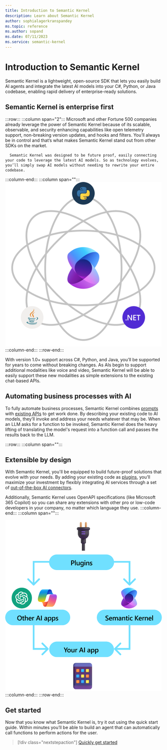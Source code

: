 ```yaml
---
title: Introduction to Semantic Kernel
description: Learn about Semantic Kernel
author: sophialagerkranspandey
ms.topic: reference
ms.author: sopand
ms.date: 07/11/2023
ms.service: semantic-kernel
---
```


# Introduction to Semantic Kernel

Semantic Kernel is a lightweight, open-source SDK that lets you easily build AI agents and integrate the latest AI models into your C#, Python, or Java codebase, enabling rapid delivery of enterprise-ready solutions.


## Semantic Kernel is enterprise first


:::row:::
   :::column span="2":::
      Microsoft and other Fortune 500 companies already leverage the power of Semantic Kernel because of its scalable, observable, and security enhancing capabilities like open telemetry support, non-breaking version updates, and hooks and filters. You’ll always be in control and that’s what makes Semantic Kernel stand out from other SDKs on the market.

      Semantic Kernel was designed to be future proof, easily connecting your code to leverage the latest AI models. So as technology evolves, you’ll simply swap AI models without needing to rewrite your entire codebase.
   :::column-end:::
   :::column span="":::
    ![Intro Image](../media/Introduction-to-Semantic-Kernel.png)
   :::column-end:::
:::row-end:::

With version 1.0+ support across C#, Python, and Java, you’ll be supported for years to come without breaking changes. As AIs begin to support additional modalities like voice and video, Semantic Kernel will be able to easily support these new modalities as simple extensions to the existing chat-based APIs.

## Automating business processes with AI

To fully automate business processes, Semantic Kernel combines [prompts](../concepts/prompts.md) with [existing APIs](../concepts/plugins.md) to get work done. By describing your existing code to AI models, they’ll invoke and address your needs whatever that may be. When an LLM asks for a function to be invoked, Semantic Kernel does the heavy lifting of translating the model's request into a function call and passes the results back to the LLM.

:::row:::
   :::column span="":::
   ## Extensible by design
      
   With Semantic Kernel, you'll be equipped to build future-proof solutions that evolve with your needs. By adding your existing code as [plugins](../concepts/plugins.md), you’ll maximize your investment by flexibly integrating AI services through a set of [out-of-the-box AI connectors](../concepts/ai-services/index.md).
   
   Additionally, Semantic Kernel uses OpenAPI specifications (like Microsoft 365 Copilot) so you can share any extensions with other pro or low-code developers in your company, no matter which language they use.
   :::column-end:::
   :::column span="":::
   &nbsp;

   ![Modular Extensibility](../media/Designed-for-modular-extensibility.png)
   :::column-end:::
:::row-end:::


## Get started

Now that you know what Semantic Kernel is, try it out using the quick start guide. Within minutes you’ll be able to build an agent that can automatically call functions to perform actions for the user.

> [!div class="nextstepaction"]
> [Quickly get started](../get-started/quick-start-guide.md)